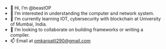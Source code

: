 - 👋 Hi, I’m @beastOP
- 👀 I’m interested in understanding the computer and network system.
- 🌱 I’m currently learning IOT, cybersecurity with blockchain at University of Mumbai, India.
- 💞️ I’m looking to collaborate on building frameworks or writing a compiler.
- 📫 Email at omkarpatil290@gmail.com

<!---
beastOP/beastOP is a ✨ special ✨ repository because its `README.md` (this file) appears on your GitHub profile.
You can click the Preview link to take a look at your changes.
--->
